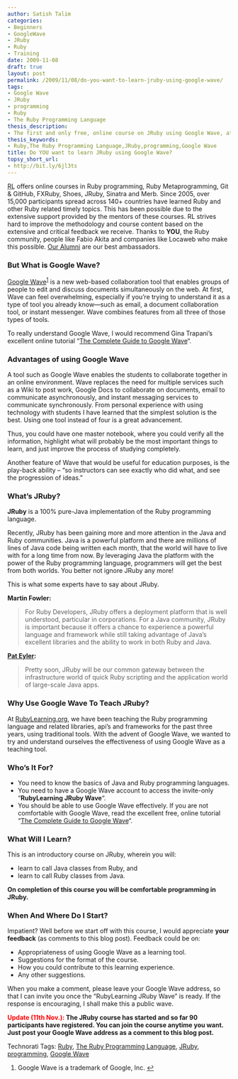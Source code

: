 ```yaml
---
author: Satish Talim
categories:
- Beginners
- GoogleWave
- JRuby
- Ruby
- Training
date: 2009-11-08
draft: true
layout: post
permalink: /2009/11/08/do-you-want-to-learn-jruby-using-google-wave/
tags:
- Google Wave
- JRuby
- programming
- Ruby
- The Ruby Programming Language
thesis_description:
- The first and only free, online course on JRuby using Google Wave, at RubyLearning.org
thesis_keywords:
- Ruby,The Ruby Programming Language,JRuby,programming,Google Wave
title: Do YOU want to learn JRuby using Google Wave?
topsy_short_url:
- http://bit.ly/6jl3ts
---
```


<div>
  <p class="update">
    <abbr title="RubyLearning">RL</abbr> offers online courses in Ruby programming, Ruby Metaprogramming, Git & GitHub, FXRuby, Shoes, JRuby, Sinatra and Merb. Since 2005, over 15,000 participants spread across 140+ countries have learned Ruby and other Ruby related timely topics. This has been possible due to the extensive support provided by the mentors of these courses. RL strives hard to improve the methodology and course content based on the extensive and critical feedback we receive. Thanks to <strong>YOU</strong>, the Ruby community, people like Fabio Akita and companies like Locaweb who make this possible. <a href="http://rubylearning.com/other/testimonials.html">Our Alumni</a> are our best ambassadors.
  </p>
  
  <h3>
    But What is Google Wave?
  </h3>
  
  <p>
    <a href="http://completewaveguide.com/guide/The_Complete_Guide_to_Google_Wave">Google Wave</a><sup class='footnote'><a href='#fn-3259-1' id='fnref-3259-1'>1</a></sup> is a new web-based collaboration tool that enables groups of people to edit and discuss documents simultaneously on the web. At first, Wave can feel overwhelming, especially if you&#8217;re trying to understand it as a type of tool you already know—such as email, a document collaboration tool, or instant messenger. Wave combines features from all three of those types of tools.
  </p>
  
  <p>
    To really understand Google Wave, I would recommend Gina Trapani&#8217;s excellent online tutorial &#8220;<a href="http://completewaveguide.com/guide/The_Complete_Guide_to_Google_Wave">The Complete Guide to Google Wave</a>&#8220;.
  </p>
  
  <h3>
    Advantages of using Google Wave
  </h3>
  
  <p>
    A tool such as Google Wave enables the students to collaborate together in an online environment. Wave replaces the need for multiple services such as a Wiki to post work, Google Docs to collaborate on documents, email to communicate asynchronously, and instant messaging services to communicate synchronously. From personal experience with using technology with students I have learned that the simplest solution is the best. Using one tool instead of four is a great advancement.
  </p>
  
  <p>
    Thus, you could have one master notebook, where you could verify all the information, highlight what will probably be the most important things to learn, and just improve the process of studying completely.
  </p>
  
  <p>
    Another feature of Wave that would be useful for education purposes, is the play-back ability &#8211; &#8220;so instructors can see exactly who did what, and see the progression of ideas.&#8221;
  </p>
  
  <h3>
    What&#8217;s JRuby?
  </h3>
  
  <p>
    <strong>JRuby</strong> is a 100% pure-Java implementation of the Ruby programming language.
  </p>
  
  <p>
    Recently, JRuby has been gaining more and more attention in the Java and Ruby communities. Java is a powerful platform and there are millions of lines of Java code being written each month, that the world will have to live with for a long time from now. By leveraging Java the platform with the power of the Ruby programming language, programmers will get the best from both worlds. You better not ignore JRuby any more!
  </p>
  
  <p>
    This is what some experts have to say about JRuby.
  </p>
  
  <p>
    <strong>Martin Fowler:</strong>
  </p>
  
  <blockquote>
    <p>
      For Ruby Developers, JRuby offers a deployment platform that is well understood, particular in corporations. For a Java community, JRuby is important because it offers a chance to experience a powerful language and framework while still taking advantage of Java&#8217;s excellent libraries and the ability to work in both Ruby and Java.
    </p>
  </blockquote>
  
  <p>
    <strong><a href="http://on-ruby.blogspot.com/2007/12/satish-talimsnew-ruby-class-and.html">Pat Eyler</a>:</strong>
  </p>
  
  <blockquote>
    <p>
      Pretty soon, JRuby will be our common gateway between the infrastructure world of quick Ruby scripting and the application world of large-scale Java apps.
    </p>
  </blockquote>
  
  <h3>
    Why Use Google Wave To Teach JRuby?
  </h3>
  
  <p>
    At <a href="http://rubylearning.org/">RubyLearning.org</a>, we have been teaching the Ruby programming language and related libraries, api&#8217;s and frameworks for the past three years, using traditional tools. With the advent of Google Wave, we wanted to try and understand ourselves the effectiveness of using Google Wave as a teaching tool.
  </p>
  
  <h3>
    Who’s It For?
  </h3>
  
  <ul>
    <li>
      You need to know the basics of Java and Ruby programming languages.
    </li>
    <li>
      You need to have a Google Wave account to access the invite-only &#8220;<strong>RubyLearning JRuby Wave</strong>&#8220;.
    </li>
    <li>
      You should be able to use Google Wave effectively. If you are not comfortable with Google Wave, read the excellent free, online tutorial &#8220;<a href="http://completewaveguide.com/guide/The_Complete_Guide_to_Google_Wave">The Complete Guide to Google Wave</a>&#8220;.
    </li>
  </ul>
  
  <h3>
    What Will I Learn?
  </h3>
  
  <p>
    This is an introductory course on JRuby, wherein you will:
  </p>
  
  <ul>
    <li>
      learn to call Java classes from Ruby, and
    </li>
    <li>
      learn to call Ruby classes from Java.
    </li>
  </ul>
  
  <p>
    <b>On completion of this course you will be comfortable programming in JRuby.</b>
  </p>
  
  <h3>
    When And Where Do I Start?
  </h3>
  
  <p>
    Impatient? Well before we start off with this course, I would appreciate <b>your feedback</b> (as comments to this blog post). Feedback could be on:
  </p>
  
  <ul>
    <li>
      Appropriateness of using Google Wave as a learning tool.
    </li>
    <li>
      Suggestions for the format of the course.
    </li>
    <li>
      How you could contribute to this learning experience.
    </li>
    <li>
      Any other suggestions.
    </li>
  </ul>
  
  <p class="alert">
    When you make a comment, please leave your Google Wave address, so that I can invite you once the &#8220;RubyLearning JRuby Wave&#8221; is ready. If the response is encouraging, I shall make this a public wave.
  </p>
  
  <p>
    <strong><span style="color:red;">Update (11th Nov.):</span> The JRuby course has started and so far 90 participants have registered. You can join the course anytime you want. Just post your Google Wave address as a comment to this blog post.</strong>
  </p>
</div>

Technorati Tags: <a href="http://technorati.com/tag/Ruby" rel="tag">Ruby</a>, <a href="http://technorati.com/tag/The+Ruby+Programming+Language" rel="tag">The Ruby Programming Language</a>, <a href="http://technorati.com/tag/JRuby" rel="tag">JRuby</a>, <a href="http://technorati.com/tag/programming" rel="tag">programming</a>, <a href="http://technorati.com/tag/Google+Wave" rel="tag">Google Wave</a>

<div class='footnotes'>
  <div class='footnotedivider'>
  </div>
  
  <ol>
    <li id='fn-3259-1'>
      Google Wave is a trademark of Google, Inc. <span class='footnotereverse'><a href='#fnref-3259-1'>&#8617;</a></span>
    </li>
  </ol>
</div>
